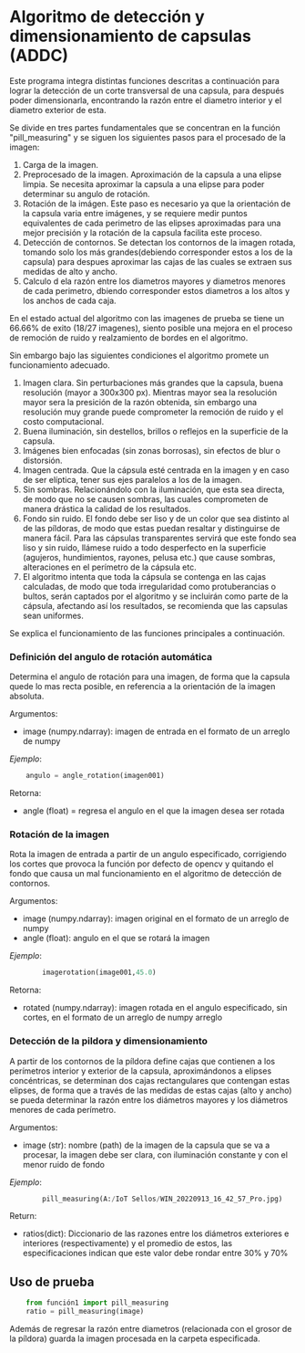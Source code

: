 # Algoritmo de detección y dimensionamiento de capsulas (ADDC)

Este programa integra distintas funciones descritas a continuación para lograr la detección 
de un corte transversal de una capsula, para después poder dimensionarla, encontrando la razón
entre el diametro interior y el diametro exterior de esta.

Se divide en tres partes fundamentales que se concentran en la función "pill_measuring" y se siguen los siguientes pasos para el procesado de la imagen:

1. Carga de la imagen.
2. Preprocesado de la imagen. Aproximación de la capsula a una elipse limpia. Se necesita aproximar 
la capsula a una elipse para poder determinar su angulo de rotación.  
3. Rotación de la imágen. Este paso es necesario ya que la orientación de la capsula varia entre 
imágenes, y se requiere medir puntos equivalentes de cada perimetro de las elipses aproximadas
para una mejor precisión y la rotación de la capsula facilita este proceso. 
4. Detección de contornos. Se detectan los contornos de la imagen rotada, tomando solo los más 
grandes(debiendo corresponder estos a los de la capsula) para despues aproximar las cajas de las cuales se extraen sus medidas de alto y ancho. 
5. Calculo d ela razón entre los diametros mayores y diametros menores de cada perimetro, dbiendo corresponder estos diametros a los altos y los anchos de cada caja. 

En el estado actual del algoritmo con las imagenes de prueba  se tiene un 66.66% de exito (18/27 imagenes), siento posible una mejora en el proceso de remoción de ruido y realzamiento de bordes
en el algoritmo. 

Sin embargo bajo las siguientes condiciones el algoritmo promete un funcionamiento adecuado. 

1. Imagen clara. Sin perturbaciones más grandes que la capsula, buena resolución (mayor a 300x300 px). Mientras mayor sea la resolución mayor sera la presición de la razón obtenida,
sin embargo una resolución muy grande puede comprometer  la remoción de ruido y el costo computacional. 
2. Buena iluminación, sin destellos, brillos o reflejos en la superficie de la capsula.
3. Imágenes bien enfocadas (sin zonas borrosas), sin efectos de blur o distorsión.
4. Imagen centrada. Que la cápsula esté centrada en la imagen y en caso de ser elíptica, tener sus ejes paralelos a los de la imagen. 
5. Sin sombras. Relacionándolo con la iluminación, que esta sea directa, de modo que no se causen sombras, las cuales comprometen de manera drástica la calidad de 
los resultados. 
6. Fondo sin ruido. El fondo debe ser liso y de un color que sea distinto al de las píldoras, de modo que estas puedan resaltar y distinguirse de manera fácil.
 Para las cápsulas transparentes servirá que este fondo sea liso y sin ruido, llámese ruido a todo desperfecto en la superficie (agujeros, hundimientos, rayones, pelusa etc.) que cause sombras, alteraciones en el perímetro de la cápsula etc. 
7. El algoritmo intenta que toda la cápsula se contenga en las cajas calculadas, de modo que toda irregularidad como protuberancias o bultos, 
serán captados por el algoritmo y se incluirán como parte de la cápsula, afectando así los resultados, se recomienda que las capsulas sean uniformes. 

Se explica el funcionamiento de las funciones principales a continuación. 

### Definición del angulo de rotación automática 

Determina el angulo de rotación para una imagen, de forma que la capsula quede lo mas recta 
posible, en referencia a la orientación de la imagen absoluta.

Argumentos: 

- image (numpy.ndarray): imagen de entrada en el formato de un arreglo de numpy

*Ejemplo*:
 
```python
	angulo = angle_rotation(imagen001)
```
Retorna:

- angle (float) = regresa el angulo en el que la imagen desea ser rotada 

### Rotación de la imagen

Rota la imagen de entrada a partir de un angulo especificado, corrigiendo los cortes que provoca 
la función por defecto de opencv y quitando el fondo que causa un mal funcionamiento en el 
algoritmo de detección de contornos.

Argumentos:

- image (numpy.ndarray): imagen original en el formato de un arreglo de numpy
- angle (float): angulo en el que se rotará la imagen

*Ejemplo*:
```python
        imagerotation(image001,45.0)
```
Retorna:

- rotated (numpy.ndarray): imagen rotada en el angulo especificado, sin cortes, en el formato de un arreglo de numpy arreglo

### Detección de la pildora y dimensionamiento 

A partir de los contornos de la píldora define cajas que contienen a los perímetros interior y 
exterior de la capsula, aproximándonos a elipses concéntricas, se determinan dos cajas rectangulares 
que contengan estas elipses, de forma que a través de las medidas de estas cajas (alto y ancho)
se pueda determinar la razón entre los  diámetros mayores y los diámetros menores de cada 
perímetro.


Argumentos: 

- image (str): nombre (path) de la imagen de la capsula que se va a procesar, la imagen debe ser clara, con iluminación constante y con el menor ruido de fondo

*Ejemplo*:
```python
        pill_measuring(A:/IoT Sellos/WIN_20220913_16_42_57_Pro.jpg)
```
Return:

- ratios(dict): Diccionario de las razones entre los diámetros exteriores e interiores (respectivamente) y el promedio de estos, las especificaciones indican que este valor debe rondar entre 30% y 70%

## Uso de prueba

```python
	from función1 import pill_measuring
	ratio = pill_measuring(image)
```
Además de regresar la razón entre diametros (relacionada con el grosor de la píldora) 
guarda la imagen procesada en la carpeta especificada.